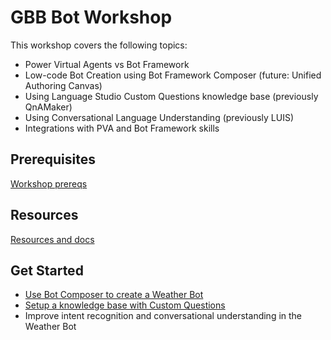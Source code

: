 # GBB Bot Workshop

This workshop covers the following topics:

* Power Virtual Agents vs Bot Framework 
* Low-code Bot Creation using Bot Framework Composer (future: Unified Authoring Canvas)
* Using Language Studio Custom Questions knowledge base (previously QnAMaker)
* Using Conversational Language Understanding (previously LUIS) 
* Integrations with PVA and Bot Framework skills

## Prerequisites

[Workshop prereqs](/prereq.md)

## Resources

[Resources and docs](/resources.md)

## Get Started

* [Use Bot Composer to create a Weather Bot](https://docs.microsoft.com/en-us/composer/tutorial-create-weather-bot)
* [Setup a knowledge base with Custom Questions](https://docs.microsoft.com/en-us/azure/cognitive-services/language-service/question-answering/quickstart/sdk?pivots=studio)
* Improve intent recognition and conversational understanding in the Weather Bot
